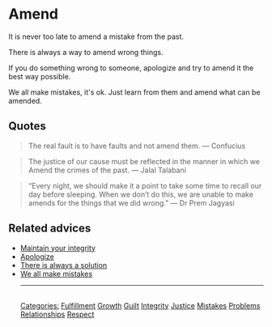 # Amend

It is never too late to amend a mistake from the past.

There is always a way to amend wrong things.

If you do something wrong to someone, apologize and try to amend it the best way possible.

We all make mistakes, it's ok. Just learn from them and amend what can be amended.

## Quotes

> The real fault is to have faults and not amend them. ― Confucius

> The justice of our cause must be reflected in the manner in which we Amend the crimes of the past. ― Jalal Talabani

> “Every night, we should make it a point to take some time to recall our day before sleeping. When we don’t do this, we are unable to make amends for the things that we did wrong.” ― Dr Prem Jagyasi

## Related advices

- [Maintain your integrity](../Maintain%20your%20integrity/index.md)
- [Apologize](../Apologize/index.md)
- [There is always a solution](../There%20is%20always%20a%20solution/index.md)
- [We all make mistakes](../We%20all%20make%20mistakes/index.md)<hr/><br/>[Categories:](../Categories/index.md) [Fulfillment](../Categories/Fulfillment.md) [Growth](../Categories/Growth.md) [Guilt](../Categories/Guilt.md) [Integrity](../Categories/Integrity.md) [Justice](../Categories/Justice.md) [Mistakes](../Categories/Mistakes.md) [Problems](../Categories/Problems.md) [Relationships](../Categories/Relationships.md) [Respect](../Categories/Respect.md)